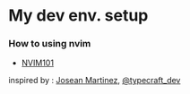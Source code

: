 # My dev env. setup

### How to using nvim
- [NVIM101](https://github.com/laksaneep/dev-env-setup/blob/main/.config/nvim/nvim-how-to.md)


inspired by : 
[Josean Martinez](https://github.com/josean-dev), [@typecraft_dev](https://www.youtube.com/@typecraft_dev)
